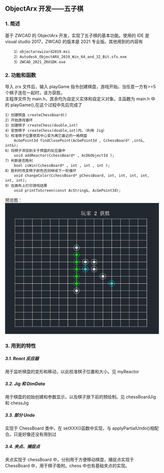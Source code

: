 ## ObjectArx 开发——五子棋

### 1. 简述

基于 ZWCAD 的 ObjectArx 开发，实现了五子棋的基本功能。使用的 IDE 是 visual studio 2017，ZWCAD 的版本是 2021 专业版。其他用到的内容有

```
    1）objectarxwizard2019.msi
    2）Autodesk_ObjectARX_2019_Win_64_and_32_Bit.sfx.exe
    3）ZWCAD_2021_ZRXSDK.exe
```

### 2. 功能和函数

导入 zrx 文件后，输入 playGame 指令创建棋盘，游戏开始。当任意一方有>=5 个棋子连在一起时，该方获胜。<br>
主程序文件为 main.h，其余均为自定义实体和自定义对象。主函数为 main.h 中的 playGame(),在这个过程中先后完成了

```
1）创建棋盘 createChessBoard()
2）开始游戏循环
3）创建棋子 createChess(double,int)
4）安放棋子 createChess(double,int)内，（利用 Jig）
5）校准棋子位置使其中心变为离它最近的一格棋盘
    AcGePoint3d findClosePoint(AcGePoint3d , CchessBoard* ,int&, int&);
6）将棋子添加到关于棋盘的反应器中
    void addReactor(CchessBoard* , AcDbObjectId );
7）判断是否胜利
    bool isWin(CchessBoard* , int , int , int );
8）胜利时改变棋子颜色否则继续下一轮循环
    void changeColor(CchessBoard* pChessBoard, int, int, int, int, int, int);
9）在画布上打印游戏结果
    void printToScreen(const AcString&, AcGePoint3d);
```

预览图：<br>
![alt text](./imgs/preview.png)

### 3. 用到的特性

##### 3.1. React 反应器

用于监听棋盘的变形和移动，以此校准棋子位置和大小。见 myReactor

##### 3.2. Jig 和 DimData

用于棋盘的初始创建和参数显示，以及棋子放下前的预绘制。见 chessBoardJig 和 chessJig

##### 3.3. 部分 Undo

实现于 ChessBoard 类中，在 setXXX()函数中实现，与 applyPartialUndo()相配合。只是好像还没有用到过

##### 3.4. 夹点、捕捉点

夹点实现于 chessBoard 中，分别用于方便移动棋盘，捕捉点实现于 ChessBoard 中，用于棋子吸附。chess 中也有基础夹点的实现。
